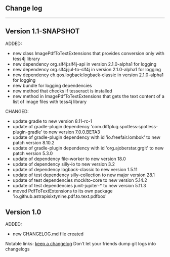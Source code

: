 ## Change log
----------------------

Version 1.1-SNAPSHOT
-------------

ADDED:

- new class ImagePdfToTextExtensions that provides conversion only with tess4j library
- new dependency org.slf4j:slf4j-api in version 2.1.0-alpha1 for logging
- new dependency org.slf4j:jul-to-slf4j in version 2.1.0-alpha1 for logging
- new dependency ch.qos.logback:logback-classic in version 2.1.0-alpha1 for logging
- new bundle for logging dependencies
- new method that checks if tesseract is installed
- new method in ImagePdfToTextExtensions that gets the text content of a list of image files with tess4j library

CHANGED:

- update gradle to new version 8.11-rc-1
- update of gradle-plugin dependency 'com.diffplug.spotless:spotless-plugin-gradle' to new version 7.0.0.BETA3
- update of gradle-plugin dependency with id 'io.freefair.lombok' to new patch version 8.10.2
- update of gradle-plugin dependency with id 'org.ajoberstar.grgit' to new patch version 5.3.0
- update of dependency file-worker to new version 18.0
- update of dependency silly-io to new version 3.2
- update of dependency logback-classic to new version 1.5.11
- update of test dependency silly-collection to new major version 28.1
- update of test dependencies mockito-core to new version 5.14.2
- update of test dependencies junit-jupiter-* to new version 5.11.3
- moved PdfToTextExtensions to its own package 'io.github.astrapisixtynine.pdf.to.text.pdfbox'

Version 1.0
-------------

ADDED:

- new CHANGELOG.md file created

Notable links:
[keep a changelog](http://keepachangelog.com/en/1.0.0/) Don’t let your friends dump git logs into changelogs
